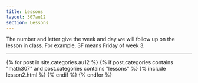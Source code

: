 ```yaml
---
title: Lessons
layout: 307au12
section: Lessons
---
```


The number and letter give the week and day we will follow up on the lesson in class. For example, 3F means Friday of week 3.

<hr class="separator">

{% for post in site.categories.au12 %}
{% if post.categories contains "math307" and post.categories contains "lessons" %}
{% include lesson2.html %}
{% endif %}
{% endfor %}
